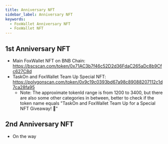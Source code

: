 ```yaml
---
title: Anniversary NFT
sidebar_label: Anniversary NFT
keywords:
  - FoxWallet Anniversary NFT
  - FoxWallet NFT
---
```


## 1st Anniversary NFT
- Main FoxWallet NFT on BNB Chain: https://bscscan.com/token/0x71AC3b7f46c52D2d36FdaC265aDc8b9Cfc627C8d
- TaskOn and FoxWallet Team Up Special NFT: https://polygonscan.com/token/0x9c19c0393bd67a98c89088207112c1d7ca28fa95
    - Note: The approximate tokenId range is from 1200 to 3400, but there are also some other categories in between, better to check if the token name equals "TaskOn and FoxWallet Team Up for a Special NFT Giveaway! 🎉"

## 2nd Anniversary NFT
- On the way